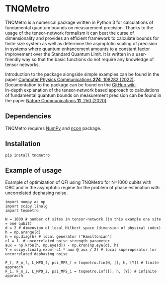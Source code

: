 # TNQMetro

TNQMetro is a numerical package written in Python 3 for calculations of fundamental quantum bounds on measurement precision. Thanks to the usage of the tensor-network formalism it can beat the curse of dimensionality and provides an efficient framework to calculate bounds for finite size system as well as determine the asymptotic scaling of precision in systems where quantum enhancement amounts to a constant factor improvement over the Standard Quantum Limit. It is written in a user-friendly way so that the basic functions do not require any knowledge of tensor networks.

Introduction to the package alongside simple examples can be found in the paper [Computer Physics Communications **274**, 108282 (2022)](https://doi.org/10.1016/j.cpc.2021.108282).  
Documentation to the package can be found on the [GitHub wiki](https://github.com/kchabuda/TNQMetro/wiki).  
In-depth explanation of the tensor-network based approach to calculations of fundamental quantum bounds on measurement precision can be found in the paper [Nature Communications **11**, 250 (2020)](https://doi.org/10.1038/s41467-019-13735-9).

## Dependencies

TNQMetro requires [NumPy](https://github.com/numpy/numpy) and [ncon](https://github.com/mhauru/ncon) package.

## Installation

`pip install tnqmetro`

## Example of usage

Example of optimization of QFI using TNQMetro for N=1000 qubits with OBC and in the asymptotic regime for the problem of phase estimation with uncorrelated dephasing noise.

```
import numpy as np
import scipy.linalg
import tnqmetro

N = 1000 # number of sites in tensor-network (in this example one site = one qubit)
d = 2 # dimension of local Hilbert space (dimension of physical index)
h = np.arange(d)
h = np.diag(h) # local generator ("Hamiltonian")
c1 = 1. # uncorrelated noise strength parameter
aux = np.kron(h, np.eye(d)) - np.kron(np.eye(d), h)
Y = scipy.linalg.expm(-c1 * aux @ aux / 2) # local superoperator for uncorrelated dephasing noise

F_f, F_m_f, L_MPO_f, psi_MPS_f = tnqmetro.fin(N, [], h, [Y]) # finite appraoch
F_i, F_m_i, L_MPO_i, psi_MPS_i = tnqmetro.inf([], h, [Y]) # infinite appraoch
```
